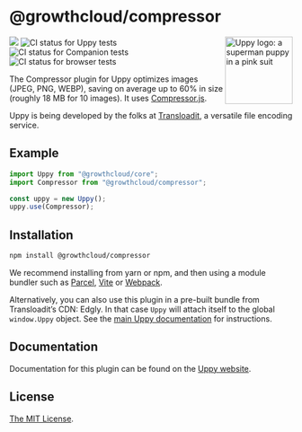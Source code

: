 # @growthcloud/compressor

<img src="https://uppy.io/images/logos/uppy-dog-head-arrow.svg" width="120" alt="Uppy logo: a superman puppy in a pink suit" align="right">

<a href="https://www.npmjs.com/package/@growthcloud/compressor"><img src="https://img.shields.io/npm/v/@growthcloud/compressor.svg?style=flat-square"></a> <img src="https://github.com/transloadit/uppy/workflows/Tests/badge.svg" alt="CI status for Uppy tests"> <img src="https://github.com/transloadit/uppy/workflows/Companion/badge.svg" alt="CI status for Companion tests"> <img src="https://github.com/transloadit/uppy/workflows/End-to-end%20tests/badge.svg" alt="CI status for browser tests">

The Compressor plugin for Uppy optimizes images (JPEG, PNG, WEBP), saving on average up to 60% in size (roughly 18 MB for 10 images). It uses [Compressor.js](https://github.com/fengyuanchen/compressorjs).

Uppy is being developed by the folks at [Transloadit](https://transloadit.com), a versatile file encoding service.

## Example

```js
import Uppy from "@growthcloud/core";
import Compressor from "@growthcloud/compressor";

const uppy = new Uppy();
uppy.use(Compressor);
```

## Installation

```bash
npm install @growthcloud/compressor
```

We recommend installing from yarn or npm, and then using a module bundler such as [Parcel](https://parceljs.org/), [Vite](https://vitejs.dev/) or [Webpack](https://webpack.js.org/).

Alternatively, you can also use this plugin in a pre-built bundle from Transloadit’s CDN: Edgly. In that case `Uppy` will attach itself to the global `window.Uppy` object. See the [main Uppy documentation](https://uppy.io/docs/#Installation) for instructions.

## Documentation

Documentation for this plugin can be found on the [Uppy website](https://uppy.io/docs/compressor).

## License

[The MIT License](./LICENSE).
